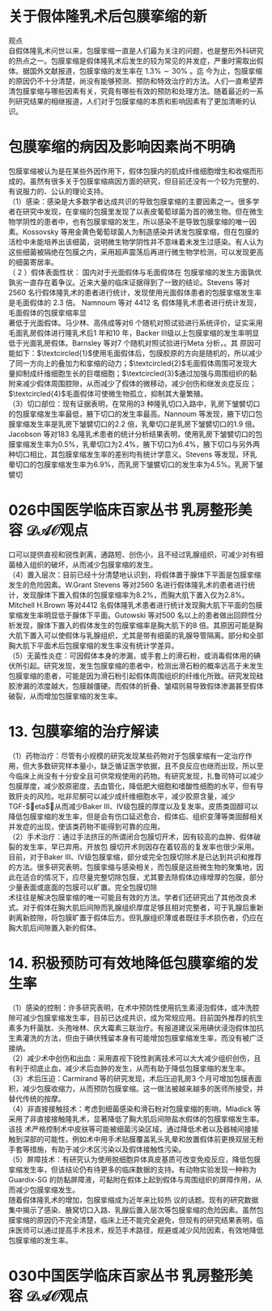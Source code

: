 # 关于假体隆乳术后包膜挛缩的新  
观点  
自假体隆乳术问世以来，包膜挛缩一直是人们最为关注的问题，也是整形外科研究的热点之一。包膜挛缩是假体隆乳术后发生的较为常见的并发症，严重时需取出假体。据国外文献报道，包膜挛缩的发生率在 $1.3\%\sim30\%$ 。迄 今为止，包膜挛缩的原因仍不十分清楚，尚没有能够预测、预防和特效治疗的方法。人们一直希望弄清包膜挛缩与哪些因素有关，究竟有哪些有效的预防和处理方法。随着最近的一系列研究结果的相继报道，人们对于包膜挛缩的本质和影响因素有了更加清晰的认识。  
#  包膜挛缩的病因及影响因素尚不明确  
包膜挛缩被认为是在某些外因作用下，假体包膜内的肌成纤维细胞增生和收缩而形成的。虽然有很多关于包膜挛缩病因方面的研究，但目前还没有一个较为完整的、有说服力的、公认的理论支持。  
（1）感染：感染是大多数学者达成共识的导致包膜挛缩的主要因素之一。很多学者在研究中发现，在挛缩的包膜里发现了以表皮葡萄球菌为首的微生物。但在微生物学阴性的患者中，也有包膜挛缩的发生，所以感染不是导致包膜挛缩的唯一因素。Kossovsky 等用金黄色葡萄球菌人为制造感染并诱发包膜挛缩，但在包膜的活检中未能培养出该细菌，说明微生物学阴性并不意味着未发生过感染。有人认为这些细菌被隔绝在包膜之内，采用超声震荡后再进行微生物学检测，可以发现更高的细菌寄居率。  
（ 2 ）假体表面性状： 国内对于光面假体与毛面假体在 包膜挛缩的发生方面孰优孰劣一直存在着争议。近来大量的临床证据得到了一致的结论。Stevens 等对2560 名行假体隆乳术的患者进行统计，发现使用光面假体患者的包膜挛缩发生率是毛面假体的 2.3  倍。 Namnoum  等对 4412  名 假体隆乳术患者进行统计发现，毛面假体的包膜挛缩率显  
著低于光面假体。马少林、高伟成等对6 个随机对照试验进行系统评价，证实采用毛面乳房假体进行隆乳术后1 年和10 年，Backer Ⅲ级以上包膜挛缩的发生率明显低于光面乳房假体。Barnsley 等对7 个随机对照试验进行Meta 分析，。其 原因可能如下：$\textcircled{1}$使用毛面假体后，包膜胶原的方向是随机的，所以减少了同一方向上的叠加力和挛缩的动力；$\textcircled{2}$毛面假体周围可发现大量抑制成纤维细胞生长的巨噬细胞；$\textcircled{3}$通过加强与周围组织的黏附来减少假体周围腔隙，从而减少了假体的微移动，减少创伤和继发炎症反应；$\textcircled{4}$毛面假体可使微生物孤立，抑制其大量繁殖。  
（3）切口部位：现有证据表明，在常用的3 种隆乳切口入路中，乳房下皱襞切口的包膜挛缩发生率最低，腋下切口的发生率最高。Nannoum 等发现，腋下切口包膜挛缩发生率是乳房下皱襞切口的2.2 倍，乳晕切口是乳房下皱襞切口的1.9 倍。Jacobson 等对183 名隆乳术患者的统计分析结果表明，使用乳房下皱襞切口的包膜挛缩发生率为$0.5\%$，乳晕切口为$2.4\%$，腋下切口为$6.4\%$，腋下切口与另外两种切口相比，其包膜挛缩发生率的差别均有统计学意义。Stevens 等发现，环乳晕切口的包膜挛缩发生率为$6.9\%$，而乳房下皱襞切口的发生率为$4.5\%$。乳房下皱襞切  
# 026中国医学临床百家丛书 乳房整形美容  $\mathcal{D A O}$观点  
口可以提供直视和锐性剥离，通路短、创伤小，且不经过乳腺组织，可减少对有细菌植入组织的破坏，从而减少包膜挛缩的发生。  
（4）置入层次：目前已经十分清楚地认识到，将假体置于腺体下平面是包膜挛缩发生的危险因素。W.Grant Stevens 等对2560 名进行假体隆乳术的患者进行统计，发现腺体下置入假体的包膜挛缩率为$8.2\%$，而胸大肌下置入仅为$2.8\%$。Mitchell H.Brown 等对4412 名假体隆乳术患者进行统计发现胸大肌下平面的包膜挛缩发生率明显低于腺体下平面。Gutowski 等对500 名以上的患者做出回顾性分析发现，腺体下置入的假体发生的包膜挛缩率是胸大肌下的8 倍。其原因可能是胸大肌下置入可以使假体与乳腺组织，尤其是带有细菌的乳腺导管隔离。部分和全部胸大肌下平面术后包膜挛缩的发生率没有统计学差异。  
（5）无菌性炎症：可因假体本身的渗漏，或手套上的滑石粉，或消毒假体用的碘伏所引起。研究发现，发生包膜挛缩的患者中，检测出滑石粉的概率远高于未发生包膜挛缩的患者，可能是因为滑石粉引起假体周围组织的纤维化所致。研究发现硅胶渗漏的浓度越大，包膜越僵硬。而假体的折叠、皱褶则易导致假体渗漏甚至假体破裂，从而增加包膜挛缩的发生率。  
# 13.  包膜挛缩的治疗解读  
（1）药物治疗：尽管有小规模的研究发现某些药物对于包膜挛缩有一定治疗作用，但大多数研究样本量小，缺乏循证医学依据，且不良反应也继而出现，所以至今临床上尚没有十分安全且可供常规使用的药物。有研究发现，扎鲁司特可以减少包膜厚度，减少胶原密度，去血管化，降低肥大细胞和嗜酸性细胞的水平，但有导致肝炎的风险。吡非尼酮可以减少成纤维细胞水平，减少胶原含量，减少TGF-$eta$，从而减少Baker Ⅲ、Ⅳ级包膜的厚度以及复发率。皮质类固醇可以降低包膜挛缩的发生率，但是会有伤口延迟愈合、假体疝、组织变薄等类固醇相关并发症的出现，使该类药物不能得到可靠的应用。  
（2）手术治疗：通过手法挤压的所谓闭合包膜切开术，因有较高的血肿、假体破裂的发生率，早已弃用。开放包 膜切开术则因存在着较高的复发率也很少采用。目前，对于Baker Ⅲ、Ⅳ级包膜挛缩，部分或完全包膜切除术是已达到共识和推荐的方法。很多研究表明，包膜挛缩与感染相关，而包膜是这些微生物的聚集地，因此在适合的情况下，应尽量完整切除包膜，尤其要去除假体边缘增厚的包膜，部分少量表面或底面的包膜可以旷置。完全包膜切除  
术往往是解决包膜挛缩的唯一可能且有效的方法。学者们还研究出了其他改良术式。对于假体在胸大肌后间隙而乳腺组织厚度足够且相对完整者，可于乳腺后重新剥离新腔隙，将包膜旷置于假体后方。但乳腺组织薄或者既往手术损伤者，仍应在胸大肌后间隙置入新的假体。  
# 14.  积极预防可有效地降低包膜挛缩的发 生率  
（1）感染的控制：许多研究表明，在术中预防性使用抗生素浸泡假体，或冲洗腔隙可减少包膜挛缩发生率，目前已达成共识，成为常规应用。目前国外推荐的抗生素多为杆菌肽、头孢唑林、庆大霉素三联治疗。有报道建议采用碘伏浸泡假体加抗生素灌洗的方法，但由于碘伏残留本身有可能增加包膜挛缩发生率，而没有被广泛接纳。  
（2）减少术中创伤和出血：采用直视下锐性剥离技术可以大大减少组织创伤，且有利于彻底止血，减少术后血肿的发生，从而有助于降低包膜挛缩的发生率。  
（3）术后压迫：Carmirand 等的研究发现，术后压迫乳房3 个月可增加包膜表面积，减少包膜收缩力，从而预防包膜挛缩。这一做法被越来越多的医师所接受，并替代传统的按摩。  
（4）非直接接触技术：考虑到细菌感染和滑石粉对包膜挛缩的影响，Mladick 等采用了非直接接触隆乳术，显著降低了胸大肌后间隙盐水假体的包膜挛缩发生率。该技 术严格控制术中皮肤等可能被细菌污染区域，通过降低术者以及器械间接接触到深部的可能性，例如术中用手术贴膜覆盖乳头乳晕和放置假体前更换双层无粉手套等措施，有助于减少术区污染以及假体接触性污染。  
（5）屏障技术：有研究认为使用脱细胞异体真皮基质可改变免疫反应，降低包膜挛缩发生率，但该结论仍有待更多的临床数据的支持。有动物实验发现一种称为Guardix-SG 的防黏屏障液，可黏附在假体上起到假体与周围组织的屏障作用，从而减少包膜挛缩发生。  
随着假体隆乳术的增加，包膜挛缩成为近年来比较热 议的话题。现有的研究数据集中揭示了感染、腋窝切口入路、乳腺后置入层次等包膜挛缩的危险因素。虽然包膜挛缩的原因仍不完全清楚，临床上还不能完全避免，但现有的研究结果表明，临床医师可以通过提高手术技术，规范手术路径，规避或减少风险因素，有效地降低包膜挛缩的发生率。  
# 030中国医学临床百家丛书 乳房整形美容  $\mathcal{D A O}$观点  
